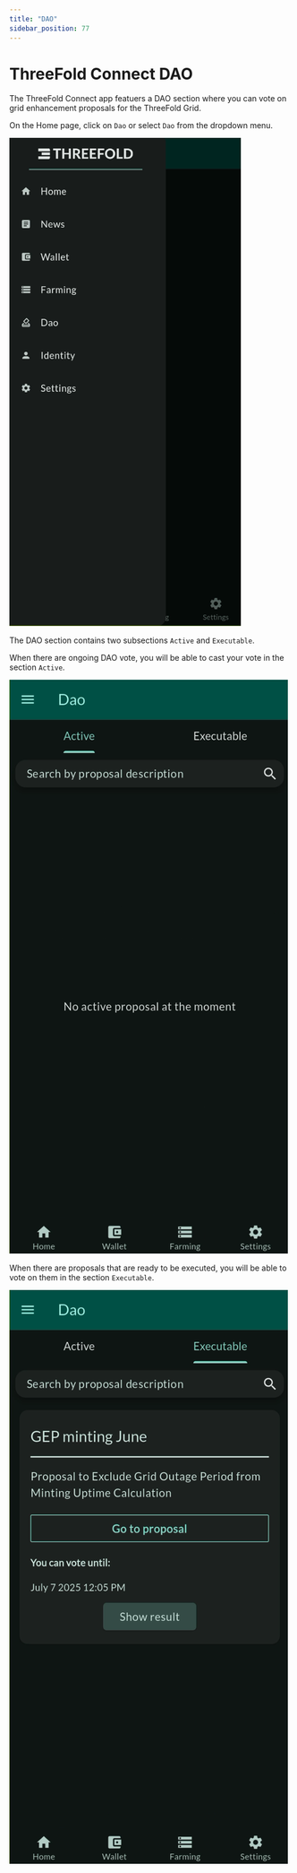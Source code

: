 ```yaml
---
title: "DAO"
sidebar_position: 77
---
```


# ThreeFold Connect DAO

The ThreeFold Connect app featuers a DAO section where you can vote on grid enhancement proposals for the ThreeFold Grid.

On the Home page, click on `Dao` or select `Dao` from the dropdown menu.

![](./img/tfconnect_32.png)

The DAO section contains two subsections `Active` and `Executable`.

When there are ongoing DAO vote, you will be able to cast your vote in the section `Active`.

![](./img/tfconnect_48.png)

When there are proposals that are ready to be executed, you will be able to vote on them in the section `Executable`.

![](./img/tfconnect_49.png)
